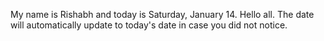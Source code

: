 My name is Rishabh and today is Saturday, January 14. Hello all. The date will automatically update to today's date in case you did not notice.
